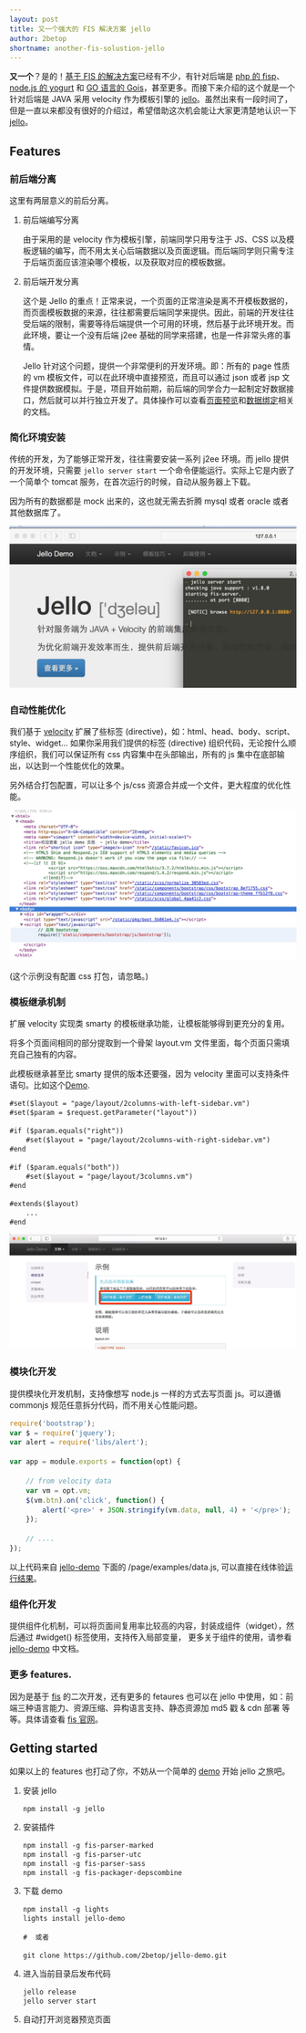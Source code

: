 ```yaml
---
layout: post
title: 又一个强大的 FIS 解决方案 jello
author: 2betop
shortname: another-fis-solustion-jello
---
```


**又一个**？是的！[基于 FIS 的解决方案](http://oak.baidu.com/)已经有不少，有针对后端是 [php 的 fisp](http://oak.baidu.com/docs/fis-plus)、[node.js 的 yogurt](http://oak.baidu.com/docs/yogurt) 和 [GO 语言的 Gois](http://oak.baidu.com/docs/gois)，甚至更多。而接下来介绍的这个就是一个针对后端是 JAVA 采用 velocity 作为模板引擎的 [jello](https://github.com/fex-team/jello)。虽然出来有一段时间了，但是一直以来都没有很好的介绍过，希望借助这次机会能让大家更清楚地认识一下 [jello](https://github.com/fex-team/jello)。

## Features

### 前后端分离

这里有两层意义的前后分离。

1. 前后端编写分离

    由于采用的是 velocity 作为模板引擎，前端同学只用专注于 JS、CSS 以及模板逻辑的编写，而不用太关心后端数据以及页面逻辑。而后端同学则只需专注于后端页面应该渲染哪个模板，以及获取对应的模板数据。
2. 前后端开发分离

    这个是 Jello 的重点！正常来说，一个页面的正常渲染是离不开模板数据的，而页面模板数据的来源，往往都需要后端同学来提供。因此，前端的开发往往受后端的限制，需要等待后端提供一个可用的环境，然后基于此环境开发。而此环境，要让一个没有后端 j2ee 基础的同学来搭建，也是一件非常头疼的事情。

    Jello 针对这个问题，提供一个非常便利的开发环境。即：所有的 page 性质的 vm 模板文件，可以在此环境中直接预览，而且可以通过 json 或者 jsp 文件提供数据模拟。于是，项目开始前期，前后端的同学合力一起制定好数据接口，然后就可以并行独立开发了。具体操作可以查看[页面预览](http://106.186.23.103:8080/doc/rewrite)和[数据绑定](http://106.186.23.103:8080/doc/binding)相关的文档。

### 简化环境安装

传统的开发，为了能够正常开发，往往需要安装一系列 j2ee 环境。而 jello 提供的开发环境，只需要 `jello server start` 一个命令便能运行。实际上它是内嵌了一个简单个 tomcat 服务，在首次运行的时候，自动从服务器上下载。

因为所有的数据都是 mock 出来的，这也就无需去折腾 mysql 或者 oracle 或者其他数据库了。

![image2](/img/another-fis-solusition-jello/image2.png)

### 自动性能优化

我们基于 [velocity](http://velocity.apache.org/) 扩展了些标签 (directive)，如：html、head、body、script、style、widget... 如果你采用我们提供的标签 (directive) 组织代码，无论按什么顺序组织，我们可以保证所有 css 内容集中在头部输出，所有的 js 集中在底部输出，以达到一个性能优化的效果。

另外结合打包配置，可以让多个 js/css 资源合并成一个文件，更大程度的优化性能。

![image1](/img/another-fis-solusition-jello/image1.png)

(这个示例没有配置 css  打包，请忽略。)

### 模板继承机制

扩展 velocity 实现类 smarty 的模板继承功能，让模板能够得到更充分的复用。

将多个页面间相同的部分提取到一个骨架 layout.vm 文件里面，每个页面只需填充自己独有的内容。

此模板继承甚至比 smarty 提供的版本还要强，因为 velocity 里面可以支持条件语句。比如这个[Demo](http://106.186.23.103:8080/doc/layout).

```velocity
#set($layout = "page/layout/2columns-with-left-sidebar.vm")
#set($param = $request.getParameter("layout"))

#if ($param.equals("right"))
    #set($layout = "page/layout/2columns-with-right-sidebar.vm")
#end

#if ($param.equals("both"))
    #set($layout = "page/layout/3columns.vm")
#end

#extends($layout)
    ...
#end
```

![image3](/img/another-fis-solusition-jello/image3.png)

### 模块化开发

提供模块化开发机制，支持像想写 node.js 一样的方式去写页面 js。可以遵循 commonjs 规范任意拆分代码，而不用关心性能问题。

```javascript
require('bootstrap');
var $ = require('jquery');
var alert = require('libs/alert');

var app = module.exports = function(opt) {

    // from velocity data
    var vm = opt.vm;
    $(vm.btn).on('click', function() {
        alert('<pre>' + JSON.stringify(vm.data, null, 4) + '</pre>');
    });

    // ....
});
```

以上代码来自 [jello-demo](https://github.com/2betop/jello-demo) 下面的 /page/examples/data.js, 可以直接在线体验[运行结果](http://106.186.23.103:8080/examples/data)。

### 组件化开发

提供组件化机制，可以将页面间复用率比较高的内容，封装成组件（widget），然后通过 #widget() 标签使用，支持传入局部变量， 更多关于组件的使用，请参看[jello-demo](http://106.186.23.103:8080/doc/widget) 中文档。

### 更多 features.

因为是基于 [fis](http://fis.baidu.com/) 的二次开发，还有更多的 fetaures 也可以在 jello 中使用，如：前端三种语言能力、资源压缩、异构语言支持、静态资源加 md5 戳 & cdn 部署 等等。具体请查看 [fis 官网](http://fis.baidu.com/)。

## Getting started

如果以上的 features 也打动了你，不妨从一个简单的 [demo](http://106.186.23.103:8080/doc/widget) 开始 jello 之旅吧。

1. 安装 jello

    ```
    npm install -g jello
    ```
2. 安装插件

    ```
    npm install -g fis-parser-marked
    npm install -g fis-parser-utc
    npm install -g fis-parser-sass
    npm install -g fis-packager-depscombine
    ```
3.  下载  demo

    ```
    npm install -g lights
    lights install jello-demo

    #  或者

    git clone https://github.com/2betop/jello-demo.git

    ```
4. 进入当前目录后发布代码

    ```
    jello release
    jello server start
    ```
4. 自动打开浏览器预览页面
